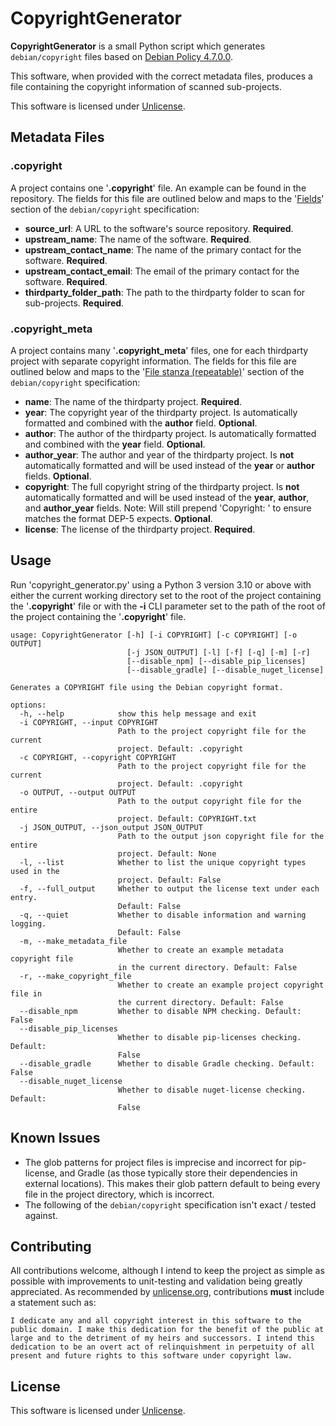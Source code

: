 # CopyrightGenerator

**CopyrightGenerator** is a small Python script which generates `debian/copyright` files based on [Debian Policy 4.7.0.0](https://www.debian.org/doc/packaging-manuals/copyright-format/1.0/).

This software, when provided with the correct metadata files, produces a file containing the copyright information of scanned sub-projects.

This software is licensed under [Unlicense](https://unlicense.org/).

## Metadata Files
### .copyright
A project contains one '**.copyright**' file. An example can be found in the repository. The fields for this file are outlined below and maps to the '[Fields](https://www.debian.org/doc/packaging-manuals/copyright-format/1.0/#fields)' section of the `debian/copyright` specification:

- **source_url**: A URL to the software's source repository. **Required**.
- **upstream_name**: The name of the software. **Required**.
- **upstream_contact_name**: The name of the primary contact for the software. **Required**.
- **upstream_contact_email**: The email of the primary contact for the software. **Required**.
- **thirdparty_folder_path**: The path to the thirdparty folder to scan for sub-projects. **Required**.

### .copyright_meta
A project contains many '**.copyright_meta**' files, one for each thirdparty project with separate copyright information. The fields for this file are outlined below and maps to the '[File stanza \(repeatable\)](https://www.debian.org/doc/packaging-manuals/copyright-format/1.0/#files-stanza)' section of the `debian/copyright` specification:
- **name**: The name of the thirdparty project. **Required**.
- **year**: The copyright year of the thirdparty project. Is automatically formatted and combined with the **author** field. **Optional**.
- **author**: The author of the thirdparty project. Is automatically formatted and combined with the **year** field. **Optional**.
- **author_year**: The author and year of the thirdparty project. Is **not** automatically formatted and will be used instead of the **year** or **author** fields. **Optional**.
- **copyright**: The full copyright string of the thirdparty project. Is **not** automatically formatted and will be used instead of the **year**, **author**, and **author_year** fields. Note: Will still prepend 'Copyright: ' to ensure matches the format DEP-5 expects. **Optional**.
- **license**: The license of the thirdparty project. **Required**.

## Usage
<!-- TODO: Test on lower Python 3 versions. The absolute minimum is 3.5 for the typing features we use, although we would have to use the old typing.Union form to get below 3.10: https://docs.python.org/3/library/typing.html#typing.Union -->
Run 'copyright_generator.py' using a Python 3 version 3.10 or above with either the current working directory set to the root of the project containing the '**.copyright**' file or with the **-i** CLI parameter set to the path of the root of the project containing the '**.copyright**' file.

<!-- PRE-USAGE-HELP -->
```
usage: CopyrightGenerator [-h] [-i COPYRIGHT] [-c COPYRIGHT] [-o OUTPUT]
                          [-j JSON_OUTPUT] [-l] [-f] [-q] [-m] [-r]
                          [--disable_npm] [--disable_pip_licenses]
                          [--disable_gradle] [--disable_nuget_license]

Generates a COPYRIGHT file using the Debian copyright format.

options:
  -h, --help            show this help message and exit
  -i COPYRIGHT, --input COPYRIGHT
                        Path to the project copyright file for the current
                        project. Default: .copyright
  -c COPYRIGHT, --copyright COPYRIGHT
                        Path to the project copyright file for the current
                        project. Default: .copyright
  -o OUTPUT, --output OUTPUT
                        Path to the output copyright file for the entire
                        project. Default: COPYRIGHT.txt
  -j JSON_OUTPUT, --json_output JSON_OUTPUT
                        Path to the output json copyright file for the entire
                        project. Default: None
  -l, --list            Whether to list the unique copyright types used in the
                        project. Default: False
  -f, --full_output     Whether to output the license text under each entry.
                        Default: False
  -q, --quiet           Whether to disable information and warning logging.
                        Default: False
  -m, --make_metadata_file
                        Whether to create an example metadata copyright file
                        in the current directory. Default: False
  -r, --make_copyright_file
                        Whether to create an example project copyright file in
                        the current directory. Default: False
  --disable_npm         Whether to disable NPM checking. Default: False
  --disable_pip_licenses
                        Whether to disable pip-licenses checking. Default:
                        False
  --disable_gradle      Whether to disable Gradle checking. Default: False
  --disable_nuget_license
                        Whether to disable nuget-license checking. Default:
                        False
```
<!-- POST-USAGE-HELP -->

## Known Issues
- The glob patterns for project files is imprecise and incorrect for pip-license, and Gradle (as those typically store their dependencies in external locations). This makes their glob pattern default to being every file in the project directory, which is incorrect.
- The following of the `debian/copyright` specification isn't exact / tested against.

## Contributing
All contributions welcome, although I intend to keep the project as simple as possible with improvements to unit-testing and validation being greatly appreciated. As recommended by [unlicense.org](https://unlicense.org/#unlicensing-contributions), contributions **must** include a statement such as:
```
I dedicate any and all copyright interest in this software to the
public domain. I make this dedication for the benefit of the public at
large and to the detriment of my heirs and successors. I intend this
dedication to be an overt act of relinquishment in perpetuity of all
present and future rights to this software under copyright law.
```

## License
This software is licensed under [Unlicense](https://unlicense.org/).
